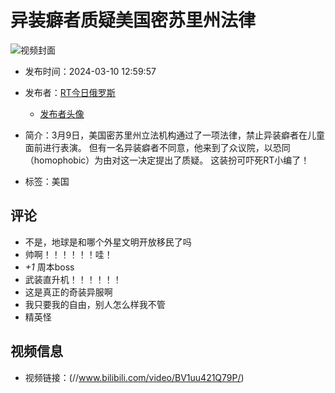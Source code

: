 # 异装癖者质疑美国密苏里州法律

![视频封面](//i1.hdslb.com/bfs/archive/cbad37c21ef81b8efe5e13c93ee8e532f58b8422.jpg@518w_290h_1c_!web-video-share-cover.webp)

-   发布时间：2024-03-10 12:59:57

-   发布者：[RT今日俄罗斯](//space.bilibili.com/501247999)
    -   [发布者头像](//i1.hdslb.com/bfs/face/0c9497a87ef6bff3b9043d7e6c1c5f7da2010f55.jpg@96w_96h_1c_1s_!web-avatar.webp)

-   简介：3月9日，美国密苏里州立法机构通过了一项法律，禁止异装癖者在儿童面前进行表演。 但有一名异装癖者不同意，他来到了众议院，以恐同（homophobic）为由对这一决定提出了质疑。 这装扮可吓死RT小编了！

-   标签：美国

## 评论

-   不是，地球是和哪个外星文明开放移民了吗
-   帅啊！！！！！！哇！
-   _+1_ 周本boss
-   武装直升机！！！！！！
-   这是真正的奇装异服啊
-   我只要我的自由，别人怎么样我不管
-   精英怪

## 视频信息

-   视频链接：(//www.bilibili.com/video/BV1uu421Q79P/)
